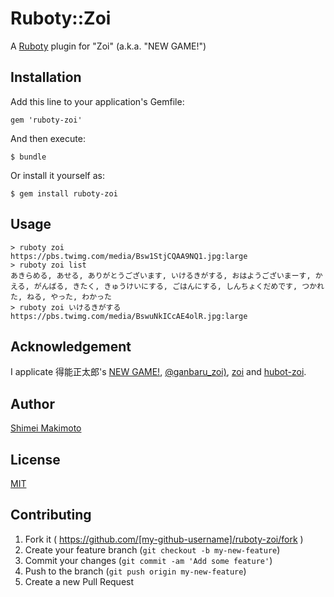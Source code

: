 # Ruboty::Zoi

A [Ruboty](https://github.com/r7kamura/ruboty) plugin for "Zoi" (a.k.a. "NEW GAME!")

## Installation

Add this line to your application's Gemfile:

    gem 'ruboty-zoi'

And then execute:

    $ bundle

Or install it yourself as:

    $ gem install ruboty-zoi

## Usage

```
> ruboty zoi
https://pbs.twimg.com/media/Bsw1StjCQAA9NQ1.jpg:large
> ruboty zoi list
あきらめる, あせる, ありがとうございます, いけるきがする, おはようございまーす, かえる, がんばる, きたく, きゅうけいにする, ごはんにする, しんちょくだめです, つかれた, ねる, やった, わかった
> ruboty zoi いけるきがする
https://pbs.twimg.com/media/BswuNkICcAE4olR.jpg:large
```

## Acknowledgement

I applicate 得能正太郎's [NEW GAME!](http://www.amazon.jp/o/ASIN/4832244140/makimotonetwo-22),
[@ganbaru_zoi)](https://twitter.com/ganbaru_zoi),
[zoi](http://zoi.herokuapp.com/) and [hubot-zoi](https://github.com/udzura/hubot-zoi).

## Author
[Shimei Makimoto](http://shimpei.makimoto.org)

## License
[MIT](http://makimoto.mit-license.org)

## Contributing

1. Fork it ( https://github.com/[my-github-username]/ruboty-zoi/fork )
2. Create your feature branch (`git checkout -b my-new-feature`)
3. Commit your changes (`git commit -am 'Add some feature'`)
4. Push to the branch (`git push origin my-new-feature`)
5. Create a new Pull Request
